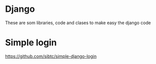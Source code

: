 # Django

These are som libraries, code and clases to make easy the django code

# Simple login

https://github.com/sibtc/simple-django-login
